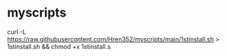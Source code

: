 # myscripts

 curl -L https://raw.githubusercontent.com/Hren352/myscripts/main/1stinstall.sh > 1stinstall.sh && chmod +x 1stinstall.s
